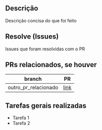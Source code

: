## Descrição 

Descrição concisa do que foi feito

## Resolve (Issues)

Issues que foram resolvidas com o PR

## PRs relacionados, se houver

branch | PR
------ | ------
outro_pr_relacionado | [link]()

## Tarefas gerais realizadas
* Tarefa 1
* Tarefa 2
